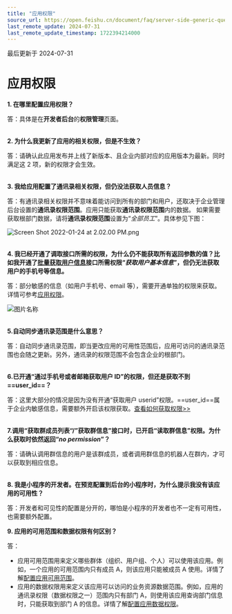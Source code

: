 ```yaml
---
title: "应用权限"
source_url: https://open.feishu.cn/document/faq/server-side-generic-questions/app-permission
last_remote_update: 2024-07-31
last_remote_update_timestamp: 1722394214000
---
```

最后更新于 2024-07-31

# 应用权限
**1. 在哪里配置应用权限？**

答：具体是在**开发者后台**的**权限管理**页面。
<br>
<br>

**2. 为什么我更新了应用的相关权限，但是不生效？**

答：请确认此应用发布并上线了新版本、且企业内部对应的应用版本为最新。同时满足这 2 项，新的权限才会生效。
<br>
<br>

**3. 我给应用配置了通讯录相关权限，但仍没法获取人员信息？**

答：有通讯录相关权限并不意味着能访问到所有的部门和用户，还取决于企业管理后台设置的**通讯录权限范围**。应用只能获取**通讯录权限范围**内的数据。
如果需要获取根部门数据，请将**通讯录权限范围**设置为“*全部员工*”。具体参见下图：

![Screen Shot 2022-01-24 at 2.02.00 PM.png](https://sf3-cn.feishucdn.com/obj/open-platform-opendoc/fc7ca3eb12342224f3fce3abb939dd84_pt7In52Lba.png?height=1060&lazyload=true&width=1998)
<br>
<br>

**4. 我已经开通了调取接口所需的权限，为什么仍不能获取所有返回参数的值？比如我开通了[批量获取用户信息](https://open.feishu.cn/document/ukTMukTMukTM/uIzNz4iM3MjLyczM)接口所需权限“*获取用户基本信息*”，但仍无法获取用户的手机号等信息。**

答：部分敏感的信息（如用户手机号、email 等），需要开通单独的权限来获取。详情可参考[应用权限](https://open.feishu.cn/document/ukTMukTMukTM/uQjN3QjL0YzN04CN2cDN)。

![图片名称](https://sf3-cn.feishucdn.com/obj/website-img/049eb156be656bded8e4a33f4ec9e0e8_NpC47HW8TT.png?height=330&lazyload=true&width=875)
<br>
<br>

**5.自动同步通讯录范围是什么意思？**

答：自动同步通讯录范围，即当更改应用的可用性范围后，应用可访问的通讯录范围也会随之更新。另外，通讯录的权限范围不会包含企业的根部门。
<br>
<br>

**6.已开通“通过手机号或者邮箱获取用户 ID”的权限，但还是获取不到==user_id==？**

答：这里大部分的情况是因为没有开通“获取用户 userid”权限。==user_id==属于企业内敏感信息，需要额外开启该权限获取。[查看如何获取权限>>](https://open.feishu.cn/document/ukTMukTMukTM/uQjN3QjL0YzN04CN2cDN)
<br>
<br>

**7.调用“获取群成员列表“/”获取群信息”接口时，已开启“读取群信息”权限。为什么获取时依然返回“*no permission*”？**

答：请确认调用群信息的用户是该群成员，或者调用群信息的机器人在群内，才可以获取到相应信息。
<br>
<br>

**8. 我是小程序的开发者。在预览配置到后台的小程序时，为什么提示我没有该应用的可用性？**

答：开发者和可见性的配置是分开的，哪怕是小程序的开发者也不一定有可用性，也需要额外配置。

**9. 应用的可用范围和数据权限有何区别？**

答：

- 应用可用范围用来定义哪些群体（组织、用户组、个人）可以使用该应用。例如，一个应用的可用范围内只有成员 A，则该应用只能被成员 A 使用。详情了解[配置应用可用范围](https://open.feishu.cn/document/home/introduction-to-scope-and-authorization/availability)。
- 应用的数据权限用来定义该应用可以访问的业务资源数据范围。例如，应用的通讯录权限（数据权限之一）范围内只有部门 A，则使用该应用查询部门信息时，只能获取到部门 A 的信息。详情了解[配置应用数据权限](https://open.feishu.cn/document/home/introduction-to-scope-and-authorization/configure-app-data-permissions)。
